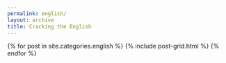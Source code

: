 ```yaml
---
permalink: english/
layout: archive
title: Cracking the English
---
```

<div class="tiles">
{% for post in site.categories.english %}
	{% include post-grid.html %}
{% endfor %}
</div><!-- /.tiles -->
